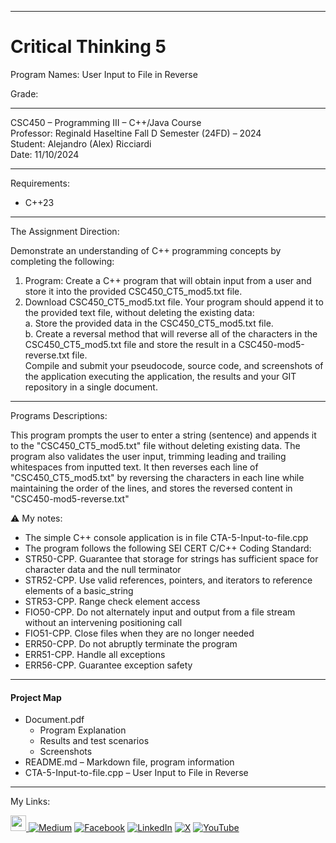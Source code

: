 ﻿-----------------------------------------------------------------------------------------------------------------------------
# Critical Thinking 5  
Program Names: User Input to File in Reverse  

Grade:  

-----------------------------------------------------------------------------------------------------------------------------

CSC450 – Programming III – C++/Java Course  
Professor: Reginald Haseltine
Fall D Semester (24FD) – 2024  
Student: Alejandro (Alex) Ricciardi  
Date: 11/10/2024   

-----------------------------------------------------------------------------------------------------------------------------

Requirements:  
- C++23  

-----------------------------------------------------------------------------------------------------------------------------

The Assignment Direction:    

Demonstrate an understanding of C++ programming concepts by completing the following:  
1. Program: Create a C++ program that will obtain input from a user and store it into the provided CSC450_CT5_mod5.txt file.  
2. Download CSC450_CT5_mod5.txt file. Your program should append it to the provided text file, without deleting the existing data:   
a. Store the provided data in the CSC450_CT5_mod5.txt file.  
b. Create a reversal method that will reverse all of the characters in the CSC450_CT5_mod5.txt file and store the result in a CSC450-mod5-reverse.txt file.  
Compile and submit your pseudocode, source code, and screenshots of the application executing the application, the results and your GIT repository in a single document.  

-----------------------------------------------------------------------------------------------------------------------------

Programs Descriptions:  

This program prompts the user to enter a string (sentence) and appends it to the "CSC450_CT5_mod5.txt" file without deleting existing data.
The program also validates the user input, trimming leading and trailing whitespaces from inputted text.
It then reverses each line of "CSC450_CT5_mod5.txt" by reversing the characters in each line while maintaining the order of the lines, and stores the reversed content in "CSC450-mod5-reverse.txt"
  

⚠️ My notes:  
- The simple C++ console application is in file CTA-5-Input-to-file.cpp  
- The program follows the following SEI CERT C/C++ Coding Standard:  
- STR50-CPP. Guarantee that storage for strings has sufficient space for character data and the null terminator  
- STR52-CPP. Use valid references, pointers, and iterators to reference elements of a basic_string  
- STR53-CPP. Range check element access  
- FIO50-CPP. Do not alternately input and output from a file stream without an intervening positioning call  
- FIO51-CPP. Close files when they are no longer needed  
- ERR50-CPP. Do not abruptly terminate the program  
- ERR51-CPP. Handle all exceptions  
- ERR56-CPP. Guarantee exception safety  

-----------------------------------------------------------------------------------------------------------------------------

#### Project Map
- Document.pdf  
	- Program Explanation 
	- Results and test scenarios   
	- Screenshots  
- README.md – Markdown file, program information    
- CTA-5-Input-to-file.cpp – User Input to File in Reverse    

-----------------------------------------------------------------------------------------------------------------------------

My Links:   

<span><a href="https://www.alexomegapy.com" target="_blank"><img width="25" height="25" src="https://github.com/user-attachments/assets/f8001645-cc85-4b99-beec-74482a83ac87"></span>    [![Medium](https://img.shields.io/badge/Medium-12100E?style=for-the-badge&logo=medium&logoColor=whit)](https://medium.com/@alex.omegapy)    [![Facebook](https://img.shields.io/badge/Facebook-%231877F2.svg?logo=Facebook&logoColor=white)](https://www.facebook.com/profile.php?id=100089638857137)    [![LinkedIn](https://img.shields.io/badge/LinkedIn-%230077B5.svg?logo=linkedin&logoColor=white)](https://linkedin.com/in/alex-ricciardi)    [![X](https://img.shields.io/badge/X-black.svg?logo=X&logoColor=white)](https://x.com/AlexOmegapy)    [![YouTube](https://img.shields.io/badge/YouTube-%23FF0000.svg?logo=YouTube&logoColor=white)](https://www.youtube.com/channel/UC4rMaQ7sqywMZkfS1xGh2AA) 


